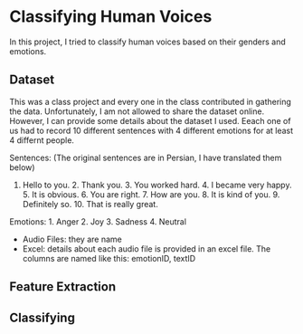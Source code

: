# Classifying Human Voices
In this project, I tried to classify human voices based on their genders and emotions.

## Dataset
This was a class project and every one in the class contributed in gathering the data. Unfortunately, I am not allowed to share the dataset online.
However, I can provide some details about the dataset I used. Eeach one of us had to record 10 different sentences with 4 different emotions for at least 4 differnt people.

Sentences: (The original sentences are in Persian, I have translated them below)
1. Hello to you. 2. Thank you. 3. You worked hard. 4. I became very happy. 5. It is obvious. 6. You are right. 7. How are you. 8. It is kind of you. 9. Definitely so. 10. That is really great.

Emotions: 1. Anger 2. Joy 3. Sadness 4. Neutral

* Audio Files: they are name
* Excel: details about each audio file is provided in an excel file. The columns are named like this: emotionID, textID

## Feature Extraction

## Classifying
